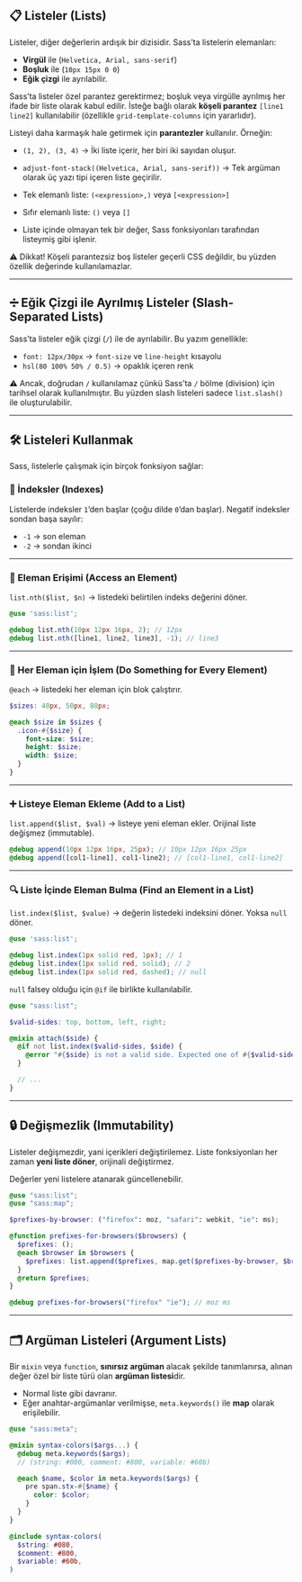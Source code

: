 ## 📋 Listeler (Lists)

Listeler, diğer değerlerin ardışık bir dizisidir. Sass’ta listelerin elemanları:

* **Virgül** ile (`Helvetica, Arial, sans-serif`)
* **Boşluk** ile (`10px 15px 0 0`)
* **Eğik çizgi** ile ayrılabilir.

Sass’ta listeler özel parantez gerektirmez; boşluk veya virgülle ayrılmış her ifade bir liste olarak kabul edilir.
İsteğe bağlı olarak **köşeli parantez** `[line1 line2]` kullanılabilir (özellikle `grid-template-columns` için yararlıdır).

Listeyi daha karmaşık hale getirmek için **parantezler** kullanılır. Örneğin:

* `(1, 2), (3, 4)` → İki liste içerir, her biri iki sayıdan oluşur.

* `adjust-font-stack((Helvetica, Arial, sans-serif))` → Tek argüman olarak üç yazı tipi içeren liste geçirilir.

* Tek elemanlı liste: `(<expression>,)` veya `[<expression>]`

* Sıfır elemanlı liste: `()` veya `[]`

* Liste içinde olmayan tek bir değer, Sass fonksiyonları tarafından listeymiş gibi işlenir.

⚠️ Dikkat!
Köşeli parantezsiz boş listeler geçerli CSS değildir, bu yüzden özellik değerinde kullanılamazlar.

---

## ➗ Eğik Çizgi ile Ayrılmış Listeler (Slash-Separated Lists)

Sass’ta listeler eğik çizgi (`/`) ile de ayrılabilir. Bu yazım genellikle:

* `font: 12px/30px` → `font-size` ve `line-height` kısayolu
* `hsl(80 100% 50% / 0.5)` → opaklık içeren renk

⚠️ Ancak, doğrudan `/` kullanılamaz çünkü Sass’ta `/` bölme (division) için tarihsel olarak kullanılmıştır.
Bu yüzden slash listeleri sadece `list.slash()` ile oluşturulabilir.

---

## 🛠️ Listeleri Kullanmak

Sass, listelerle çalışmak için birçok fonksiyon sağlar:

### 🔢 İndeksler (Indexes)

Listelerde indeksler `1`’den başlar (çoğu dilde `0`’dan başlar).
Negatif indeksler sondan başa sayılır:

* `-1` → son eleman
* `-2` → sondan ikinci

---

### 🔎 Eleman Erişimi (Access an Element)

`list.nth($list, $n)` → listedeki belirtilen indeks değerini döner.

```scss
@use 'sass:list';

@debug list.nth(10px 12px 16px, 2); // 12px
@debug list.nth([line1, line2, line3], -1); // line3
```

---

### 🔁 Her Eleman için İşlem (Do Something for Every Element)

`@each` → listedeki her eleman için blok çalıştırır.

```scss
$sizes: 40px, 50px, 80px;

@each $size in $sizes {
  .icon-#{$size} {
    font-size: $size;
    height: $size;
    width: $size;
  }
}
```

---

### ➕ Listeye Eleman Ekleme (Add to a List)

`list.append($list, $val)` → listeye yeni eleman ekler.
Orijinal liste değişmez (immutable).

```scss
@debug append(10px 12px 16px, 25px); // 10px 12px 16px 25px
@debug append([col1-line1], col1-line2); // [col1-line1, col1-line2]
```

---

### 🔍 Liste İçinde Eleman Bulma (Find an Element in a List)

`list.index($list, $value)` → değerin listedeki indeksini döner.
Yoksa `null` döner.

```scss
@use 'sass:list';

@debug list.index(1px solid red, 1px); // 1
@debug list.index(1px solid red, solid); // 2
@debug list.index(1px solid red, dashed); // null
```

`null` falsey olduğu için `@if` ile birlikte kullanılabilir.

```scss
@use "sass:list";

$valid-sides: top, bottom, left, right;

@mixin attach($side) {
  @if not list.index($valid-sides, $side) {
    @error "#{$side} is not a valid side. Expected one of #{$valid-sides}.";
  }

  // ...
}
```

---

## 🔒 Değişmezlik (Immutability)

Listeler değişmezdir, yani içerikleri değiştirilemez.
Liste fonksiyonları her zaman **yeni liste döner**, orijinali değiştirmez.

Değerler yeni listelere atanarak güncellenebilir.

```scss
@use "sass:list";
@use "sass:map";

$prefixes-by-browser: ("firefox": moz, "safari": webkit, "ie": ms);

@function prefixes-for-browsers($browsers) {
  $prefixes: ();
  @each $browser in $browsers {
    $prefixes: list.append($prefixes, map.get($prefixes-by-browser, $browser));
  }
  @return $prefixes;
}

@debug prefixes-for-browsers("firefox" "ie"); // moz ms
```

---

## 🗂️ Argüman Listeleri (Argument Lists)

Bir `mixin` veya `function`, **sınırsız argüman** alacak şekilde tanımlanırsa, alınan değer özel bir liste türü olan **argüman listesi**dir.

* Normal liste gibi davranır.
* Eğer anahtar-argümanlar verilmişse, `meta.keywords()` ile **map** olarak erişilebilir.

```scss
@use "sass:meta";

@mixin syntax-colors($args...) {
  @debug meta.keywords($args);
  // (string: #080, comment: #800, variable: #60b)

  @each $name, $color in meta.keywords($args) {
    pre span.stx-#{$name} {
      color: $color;
    }
  }
}

@include syntax-colors(
  $string: #080,
  $comment: #800,
  $variable: #60b,
)
```
